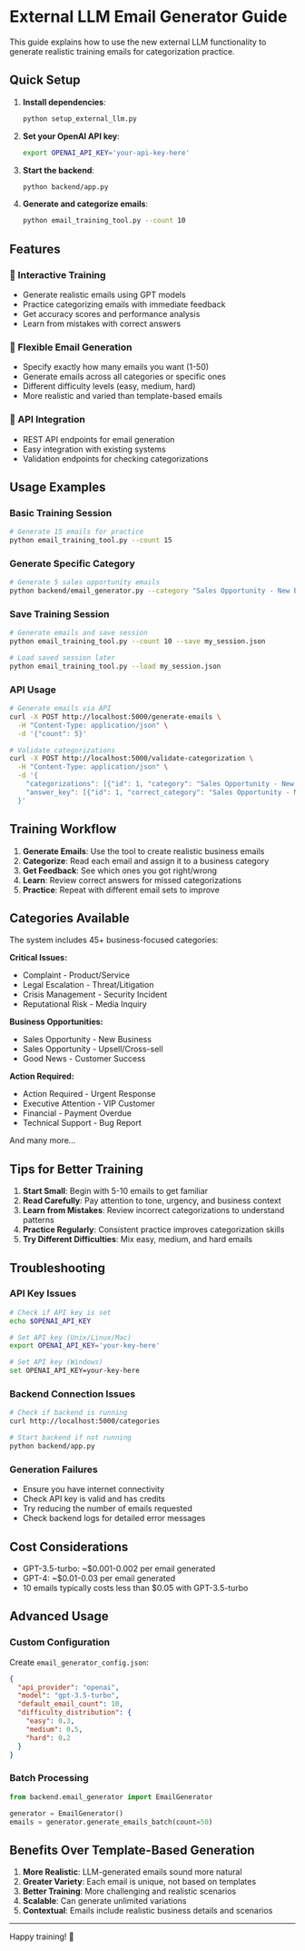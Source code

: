 # External LLM Email Generator Guide

This guide explains how to use the new external LLM functionality to generate realistic training emails for categorization practice.

## Quick Setup

1. **Install dependencies**:
   ```bash
   python setup_external_llm.py
   ```

2. **Set your OpenAI API key**:
   ```bash
   export OPENAI_API_KEY='your-api-key-here'
   ```

3. **Start the backend**:
   ```bash
   python backend/app.py
   ```

4. **Generate and categorize emails**:
   ```bash
   python email_training_tool.py --count 10
   ```

## Features

### 🎯 Interactive Training
- Generate realistic emails using GPT models
- Practice categorizing emails with immediate feedback
- Get accuracy scores and performance analysis
- Learn from mistakes with correct answers

### 📧 Flexible Email Generation
- Specify exactly how many emails you want (1-50)
- Generate emails across all categories or specific ones
- Different difficulty levels (easy, medium, hard)
- More realistic and varied than template-based emails

### 🔧 API Integration
- REST API endpoints for email generation
- Easy integration with existing systems
- Validation endpoints for checking categorizations

## Usage Examples

### Basic Training Session
```bash
# Generate 15 emails for practice
python email_training_tool.py --count 15
```

### Generate Specific Category
```bash
# Generate 5 sales opportunity emails
python backend/email_generator.py --category "Sales Opportunity - New Business" --count 5
```

### Save Training Session
```bash
# Generate emails and save session
python email_training_tool.py --count 10 --save my_session.json

# Load saved session later
python email_training_tool.py --load my_session.json
```

### API Usage
```bash
# Generate emails via API
curl -X POST http://localhost:5000/generate-emails \
  -H "Content-Type: application/json" \
  -d '{"count": 5}'

# Validate categorizations
curl -X POST http://localhost:5000/validate-categorization \
  -H "Content-Type: application/json" \
  -d '{
    "categorizations": [{"id": 1, "category": "Sales Opportunity - New Business"}],
    "answer_key": [{"id": 1, "correct_category": "Sales Opportunity - New Business"}]
  }'
```

## Training Workflow

1. **Generate Emails**: Use the tool to create realistic business emails
2. **Categorize**: Read each email and assign it to a business category
3. **Get Feedback**: See which ones you got right/wrong
4. **Learn**: Review correct answers for missed categorizations
5. **Practice**: Repeat with different email sets to improve

## Categories Available

The system includes 45+ business-focused categories:

**Critical Issues:**
- Complaint - Product/Service
- Legal Escalation - Threat/Litigation
- Crisis Management - Security Incident
- Reputational Risk - Media Inquiry

**Business Opportunities:**
- Sales Opportunity - New Business
- Sales Opportunity - Upsell/Cross-sell
- Good News - Customer Success

**Action Required:**
- Action Required - Urgent Response
- Executive Attention - VIP Customer
- Financial - Payment Overdue
- Technical Support - Bug Report

And many more...

## Tips for Better Training

1. **Start Small**: Begin with 5-10 emails to get familiar
2. **Read Carefully**: Pay attention to tone, urgency, and business context
3. **Learn from Mistakes**: Review incorrect categorizations to understand patterns
4. **Practice Regularly**: Consistent practice improves categorization skills
5. **Try Different Difficulties**: Mix easy, medium, and hard emails

## Troubleshooting

### API Key Issues
```bash
# Check if API key is set
echo $OPENAI_API_KEY

# Set API key (Unix/Linux/Mac)
export OPENAI_API_KEY='your-key-here'

# Set API key (Windows)
set OPENAI_API_KEY=your-key-here
```

### Backend Connection Issues
```bash
# Check if backend is running
curl http://localhost:5000/categories

# Start backend if not running
python backend/app.py
```

### Generation Failures
- Ensure you have internet connectivity
- Check API key is valid and has credits
- Try reducing the number of emails requested
- Check backend logs for detailed error messages

## Cost Considerations

- GPT-3.5-turbo: ~$0.001-0.002 per email generated
- GPT-4: ~$0.01-0.03 per email generated
- 10 emails typically costs less than $0.05 with GPT-3.5-turbo

## Advanced Usage

### Custom Configuration
Create `email_generator_config.json`:
```json
{
  "api_provider": "openai",
  "model": "gpt-3.5-turbo",
  "default_email_count": 10,
  "difficulty_distribution": {
    "easy": 0.3,
    "medium": 0.5,
    "hard": 0.2
  }
}
```

### Batch Processing
```python
from backend.email_generator import EmailGenerator

generator = EmailGenerator()
emails = generator.generate_emails_batch(count=50)
```

## Benefits Over Template-Based Generation

1. **More Realistic**: LLM-generated emails sound more natural
2. **Greater Variety**: Each email is unique, not based on templates
3. **Better Training**: More challenging and realistic scenarios
4. **Scalable**: Can generate unlimited variations
5. **Contextual**: Emails include realistic business details and scenarios

---

Happy training! 🚀
